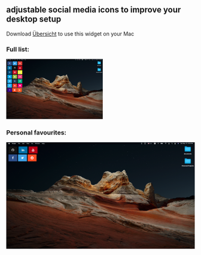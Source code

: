 ## adjustable social media icons to improve your desktop setup
Download [Übersicht](http://tracesof.net/uebersicht/) to use this widget on your Mac

### Full list:
![img](screenshot.png)

### Personal favourites:
![img2](image2.png)
